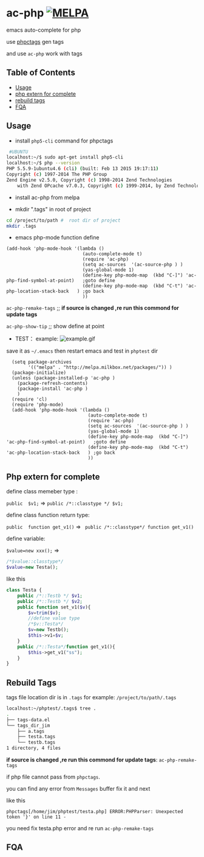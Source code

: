 # ac-php   [![MELPA](http://melpa.org/packages/ac-php-badge.svg)](http://melpa.org/#/ac-php)
emacs auto-complete for php


use [phpctags](https://github.com/xcwen/phpctags) gen tags 

and use `ac-php`  work with tags 

 
## Table of Contents


* [Usage](#usage)
* [php extern for complete](#php-extern-for-complete)
* [rebuild tags](#rebuild-tags)
* [FQA](#fqa)


## Usage


* install `php5-cli` command  for phpctags
```bash 
 #UBUNTU
localhost:~/$ sudo apt-get install php5-cli 
localhost:~/$ php --version
PHP 5.5.9-1ubuntu4.6 (cli) (built: Feb 13 2015 19:17:11) 
Copyright (c) 1997-2014 The PHP Group
Zend Engine v2.5.0, Copyright (c) 1998-2014 Zend Technologies
    with Zend OPcache v7.0.3, Copyright (c) 1999-2014, by Zend Technologies
```



* install ac-php from melpa



* mkdir ".tags"  in root of project

``` bash
cd /project/to/path #  root dir of project
mkdir .tags
```
* emacs php-mode function  define

```elisp
(add-hook 'php-mode-hook '(lambda ()
                            (auto-complete-mode t)
                            (require 'ac-php)
                            (setq ac-sources  '(ac-source-php ) )
							(yas-global-mode 1)
							(define-key php-mode-map  (kbd "C-]") 'ac-php-find-symbol-at-point)   ;goto define
							(define-key php-mode-map  (kbd "C-t") 'ac-php-location-stack-back   ) ;go back
							))
```

`ac-php-remake-tags` ;; **if source is changed ,re run this commond for update tags**

`ac-php-show-tip` ;; show define at point


* TEST：
example:
![example.gif](https://raw.githubusercontent.com/xcwen/ac-php/master/images/ac-php.gif)

save it as `~/.emacs`   then restart emacs  and  test in `phptest` dir
```elisp
  (setq package-archives
        '(("melpa" . "http://melpa.milkbox.net/packages/")) )
  (package-initialize)
  (unless (package-installed-p 'ac-php )
    (package-refresh-contents)
    (package-install 'ac-php )
    )
  (require 'cl)
  (require 'php-mode)
  (add-hook 'php-mode-hook '(lambda ()
                              (auto-complete-mode t)
                              (require 'ac-php)
                              (setq ac-sources  '(ac-source-php ) )
                              (yas-global-mode 1)
                              (define-key php-mode-map  (kbd "C-]") 'ac-php-find-symbol-at-point)   ;goto define
                              (define-key php-mode-map  (kbd "C-t") 'ac-php-location-stack-back   ) ;go back
                              ))
```


## Php extern for complete
define class memeber type :

`public  $v1;`  => `public /*::classtype */ $v1;`

define class function   return type:

`public  function get_v1()`  => ` public /*::classtype*/ function get_v1()`

define variable: 

`$value=new xxx();` => 
```php
/*$value::classtype*/
$value=new Testa();
```

like this
```php
class Testa {
	public /*::Testb */ $v1;
	public /*::Testb */ $v2;
    public function set_v1($v){
        $v=trim($v);
        //define value type
        /*$v::Testa*/
        $v=new Testb();
        $this->v1=$v;
    }
    public /*::Testa*/function get_v1(){
        $this->get_v1("ss");
    }
}
```


## Rebuild Tags
tags file location dir is in  `.tags`   for example:  `/project/to/path/.tags`
```bash
localhost:~/phptest/.tags$ tree .
.
├── tags-data.el
└── tags_dir_jim
    ├── a.tags
    ├── testa.tags
    └── testb.tags
1 directory, 4 files
```



**if source is changed ,re run this commond for update tags**: `ac-php-remake-tags` 

if php file cannot pass from `phpctags`.

you can find any  error from `Messages` buffer  fix it and next

like this 
```
phpctags[/home/jim/phptest/testa.php] ERROR:PHPParser: Unexpected token '}' on line 11 - 
```
you need fix testa.php  error and re run `ac-php-remake-tags`



## FQA

